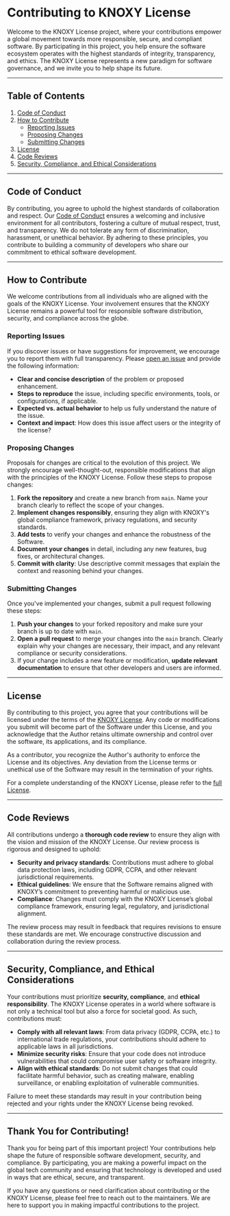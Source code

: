 # Contributing to KNOXY License

Welcome to the KNOXY License project, where your contributions empower a global movement towards more responsible, secure, and compliant software. By participating in this project, you help ensure the software ecosystem operates with the highest standards of integrity, transparency, and ethics. The KNOXY License represents a new paradigm for software governance, and we invite you to help shape its future.

---

## Table of Contents
1. [Code of Conduct](#code-of-conduct)
2. [How to Contribute](#how-to-contribute)
   - [Reporting Issues](#reporting-issues)
   - [Proposing Changes](#proposing-changes)
   - [Submitting Changes](#submitting-changes)
3. [License](#license)
4. [Code Reviews](#code-reviews)
5. [Security, Compliance, and Ethical Considerations](#security-compliance-and-ethical-considerations)

---

## Code of Conduct

By contributing, you agree to uphold the highest standards of collaboration and respect. Our [Code of Conduct](CODE_OF_CONDUCT.md) ensures a welcoming and inclusive environment for all contributors, fostering a culture of mutual respect, trust, and transparency. We do not tolerate any form of discrimination, harassment, or unethical behavior. By adhering to these principles, you contribute to building a community of developers who share our commitment to ethical software development.

---

## How to Contribute

We welcome contributions from all individuals who are aligned with the goals of the KNOXY License. Your involvement ensures that the KNOXY License remains a powerful tool for responsible software distribution, security, and compliance across the globe.

### Reporting Issues

If you discover issues or have suggestions for improvement, we encourage you to report them with full transparency. Please [open an issue](https://github.com/<username>/repo/issues) and provide the following information:
- **Clear and concise description** of the problem or proposed enhancement.
- **Steps to reproduce** the issue, including specific environments, tools, or configurations, if applicable.
- **Expected vs. actual behavior** to help us fully understand the nature of the issue.
- **Context and impact**: How does this issue affect users or the integrity of the license?

### Proposing Changes

Proposals for changes are critical to the evolution of this project. We strongly encourage well-thought-out, responsible modifications that align with the principles of the KNOXY License. Follow these steps to propose changes:
1. **Fork the repository** and create a new branch from `main`. Name your branch clearly to reflect the scope of your changes.
2. **Implement changes responsibly**, ensuring they align with KNOXY's global compliance framework, privacy regulations, and security standards.
3. **Add tests** to verify your changes and enhance the robustness of the Software.
4. **Document your changes** in detail, including any new features, bug fixes, or architectural changes.
5. **Commit with clarity**: Use descriptive commit messages that explain the context and reasoning behind your changes.

### Submitting Changes

Once you've implemented your changes, submit a pull request following these steps:
1. **Push your changes** to your forked repository and make sure your branch is up to date with `main`.
2. **Open a pull request** to merge your changes into the `main` branch. Clearly explain why your changes are necessary, their impact, and any relevant compliance or security considerations.
3. If your change includes a new feature or modification, **update relevant documentation** to ensure that other developers and users are informed.

---

## License

By contributing to this project, you agree that your contributions will be licensed under the terms of the [KNOXY License](LICENSE.md). Any code or modifications you submit will become part of the Software under this License, and you acknowledge that the Author retains ultimate ownership and control over the software, its applications, and its compliance.

As a contributor, you recognize the Author's authority to enforce the License and its objectives. Any deviation from the License terms or unethical use of the Software may result in the termination of your rights.

For a complete understanding of the KNOXY License, please refer to the [full License](LICENSE.md).

---

## Code Reviews

All contributions undergo a **thorough code review** to ensure they align with the vision and mission of the KNOXY License. Our review process is rigorous and designed to uphold:
- **Security and privacy standards**: Contributions must adhere to global data protection laws, including GDPR, CCPA, and other relevant jurisdictional requirements.
- **Ethical guidelines**: We ensure that the Software remains aligned with KNOXY’s commitment to preventing harmful or malicious use.
- **Compliance**: Changes must comply with the KNOXY License’s global compliance framework, ensuring legal, regulatory, and jurisdictional alignment.

The review process may result in feedback that requires revisions to ensure these standards are met. We encourage constructive discussion and collaboration during the review process.

---

## Security, Compliance, and Ethical Considerations

Your contributions must prioritize **security, compliance**, and **ethical responsibility**. The KNOXY License operates in a world where software is not only a technical tool but also a force for societal good. As such, contributions must:
- **Comply with all relevant laws**: From data privacy (GDPR, CCPA, etc.) to international trade regulations, your contributions should adhere to applicable laws in all jurisdictions.
- **Minimize security risks**: Ensure that your code does not introduce vulnerabilities that could compromise user safety or software integrity.
- **Align with ethical standards**: Do not submit changes that could facilitate harmful behavior, such as creating malware, enabling surveillance, or enabling exploitation of vulnerable communities.

Failure to meet these standards may result in your contribution being rejected and your rights under the KNOXY License being revoked.

---

## Thank You for Contributing!

Thank you for being part of this important project! Your contributions help shape the future of responsible software development, security, and compliance. By participating, you are making a powerful impact on the global tech community and ensuring that technology is developed and used in ways that are ethical, secure, and transparent.

If you have any questions or need clarification about contributing or the KNOXY License, please feel free to reach out to the maintainers. We are here to support you in making impactful contributions to the project.
